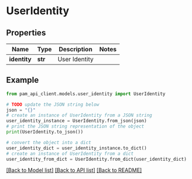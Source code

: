# UserIdentity


## Properties

Name | Type | Description | Notes
------------ | ------------- | ------------- | -------------
**identity** | **str** | User Identity | 

## Example

```python
from pam_api_client.models.user_identity import UserIdentity

# TODO update the JSON string below
json = "{}"
# create an instance of UserIdentity from a JSON string
user_identity_instance = UserIdentity.from_json(json)
# print the JSON string representation of the object
print(UserIdentity.to_json())

# convert the object into a dict
user_identity_dict = user_identity_instance.to_dict()
# create an instance of UserIdentity from a dict
user_identity_from_dict = UserIdentity.from_dict(user_identity_dict)
```
[[Back to Model list]](../README.md#documentation-for-models) [[Back to API list]](../README.md#documentation-for-api-endpoints) [[Back to README]](../README.md)


